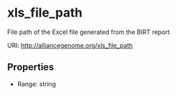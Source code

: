 # xls_file_path

File path of the Excel file generated from the BIRT report

URI: http://alliancegenome.org/xls_file_path



<!-- no inheritance hierarchy -->


## Properties

 * Range: string



